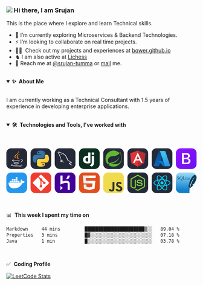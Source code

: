 
### <a href="https://bqwerr.github.io/"><img src="https://media.giphy.com/media/hvRJCLFzcasrR4ia7z/giphy.gif" width="5%"></a> Hi there, I am Srujan
This is the place where I explore and learn Technical skills.

- 🌱 I’m currently exploring Microservices & Backend Technologies.
- ⚡ I’m looking to collaborate on real time projects.
- 👨‍💻 &nbsp;Check out my projects and experiences at [bqwer.github.io][website]
- ♞ I am also active at [Lichess][lichess]
- 💬&nbsp;Reach me at [@srujan-tumma][linkedin] or <a rel="me" href="mailto:tummasrujan@gmail.com">mail</a> me.

<br />

<details open>
  <summary><b>✨&nbsp;&nbsp;About&nbsp;Me</b></summary>
  <br/>

I am currently working as a Technical Consultant with 1.5 years of experience in developing enterprise applications.

</details> 
<br />


<details open>
  <summary><b>🛠️&nbsp;&nbsp;Technologies&nbsp;and&nbsp;Tools, I've worked with</b></summary>
  <br/>
  <br/>

<!-- Not working on HTML preview -->
<!-- [![My Skills](https://skillicons.dev/icons?i=java,python,mysql,django,spring,angular,azure,bootstrap,docker,git,heroku,html,javascript,nodejs,react,sqlite&perline=8)][website] -->

[![My Skills](images/skills.svg)][website]

</details> 
<br />


📊 &nbsp;**This week I spent my time on**

<!--START_SECTION:waka-->

```text
Markdown     44 mins         ██████████████████████▒░░   89.04 %
Properties   3 mins          █▓░░░░░░░░░░░░░░░░░░░░░░░   07.18 %
Java         1 min           █░░░░░░░░░░░░░░░░░░░░░░░░   03.78 %
```

<!--END_SECTION:waka-->
<br />

✅ &nbsp;**Coding Profile**




[![LeetCode Stats](https://leetcard.jacoblin.cool/LazY_KnIghT?theme=dark&font=Anek%20Latin&ext=heatmap)][leetcode]

[website]: https://bqwerr.github.io
[linkedin]: https://linkedin.com/in/srujan-tumma
[hitachi]: https://www.hitachivantara.com/
[lichess]: https://lichess.org/@/LazY_KnIghT
[leetcode]: https://leetcode.com/LazY_KnIghT/

